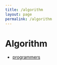 ```yaml
---
title: /algorithm
layout: page
permalink: /algorithm
---
```


# Algorithm

- [programmers](/programmers)